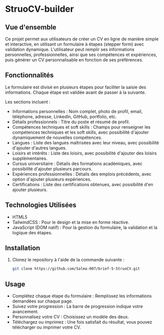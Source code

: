 # StruoCV-builder

## Vue d'ensemble

Ce projet permet aux utilisateurs de créer un CV en ligne de manière simple et interactive, en utilisant un formulaire à étapes (stepper form) avec validation dynamique. L'utilisateur peut remplir ses informations personnelles, professionnelles, ainsi que ses compétences et expériences, puis générer un CV personnalisable en fonction de ses préférences.

## Fonctionnalités

Le formulaire est divisé en plusieurs étapes pour faciliter la saisie des informations. Chaque étape est validée avant de passer à la suivante.

Les sections incluent :

* Informations personnelles : Nom complet, photo de profil, email, téléphone, adresse, LinkedIn, GitHub, portfolio, etc.
* Détails professionnels : Titre du poste et résumé de profil.
* Compétences techniques et soft skills : Champs pour renseigner les compétences techniques et les soft skills, avec possibilité d'ajouter dynamiquement de nouvelles compétences.
* Langues : Liste des langues maîtrisées avec leur niveau, avec possibilité d'ajouter d'autres langues.
* Loisirs et intérêts : Liste des loisirs, avec possibilité d'ajouter des loisirs supplémentaires.
* Cursus universitaire : Détails des formations académiques, avec possibilité d'ajouter plusieurs parcours.
* Expériences professionnelles : Détails des emplois précédents, avec option d'ajouter plusieurs expériences.
* Certifications : Liste des certifications obtenues, avec possibilité d'en ajouter plusieurs.

## Technologies Utilisées

* HTML5
* TailwindCSS : Pour le design et la mise en forme réactive.
* JavaScript (DOM natif) : Pour la gestion du formulaire, la validation et la logique des étapes.

## Installation

1. Clonez le repository à l'aide de la commande suivante :
   ```bash
   git clone https://github.com/Salma-007/brief-5-StruoCV.git

## Usage

* Complétez chaque étape du formulaire : Remplissez les informations demandées sur chaque page.
* Suivez votre progression : La barre de progression indique votre avancement.
* Personnalisez votre CV : Choisissez un modèle des deux.
* Téléchargez ou imprimez : Une fois satisfait du résultat, vous pouvez télécharger ou imprimer votre CV.
  
